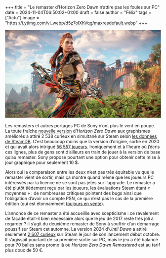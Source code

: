
+++
title = "Le remaster d’Horizon Zero Dawn n’attire pas les foules sur PC"
date = 2024-11-04T06:50:02+01:00
draft = false
author = "Félix"
tags = ["Actu"]
image = "https://i.ytimg.com/vi_webp/d5z7oIXhVqg/maxresdefault.webp"
+++

![Horizon Zero Dawn Remastered](horizon.jpg "") 

Les remasters et autres portages PC de Sony n’ont plus le vent en poupe. La toute fraîche [nouvelle version](https://store.steampowered.com/app/2561580/Horizon_Zero_Dawn_Remastered/) d’*Horizon Zero Dawn* aux graphismes améliorés a attiré 2 538 curieux en simultané sur Steam selon [les données de SteamDB](https://steamdb.info/app/2561580/charts/). C’est beaucoup moins que la version d’origine, sortie en 2020 et qui avait alors intrigué [56 557 joueurs](https://steamdb.info/app/1151640/charts/). Ironiquement et à l’heure où j’écris ces lignes, plus de gens sont d’ailleurs en train de jouer à la version de base qu’au remaster. Sony propose pourtant une option pour obtenir cette mise à jour graphique pour seulement 10 $.

Alors oui la comparaison entre les deux n’est pas très équitable vu que le remaster vient de sortir, mais ça montre quand même que les joueurs PC intéressés par la licence ne se sont pas jetés sur l’upgrade. Le remaster a été plutôt tièdement reçu par les joueurs, les évaluations Steam étant « moyennes » : de nombreuses critiques pointent des bugs ainsi que l’obligation d’avoir un compte PSN, ce qui n’est pas le cas de la première édition (qui est étonnamment [toujours en vente](https://store.steampowered.com/app/1151640/Horizon_Zero_Dawn_Complete_Edition/)).

L’annonce de ce remaster a été accueillie avec scepticisme : ce ravalement de façade était-il bien nécessaire alors que le jeu de 2017 reste très joli à regarder ? Il s’agit du deuxième remaster de Sony à souffrir d’un démarrage poussif sur Steam cet automne. La version 2024 d’*Until Dawn* a attiré seulement [2 607 curieux](https://nostick.fr/articles/2024/octobre/0810-remake-until-dawn-peine-a-trouver-son-public/) sur Steam le jour de son lancement début octobre. Il s’agissait pourtant de sa première sortie sur PC, mais le jeu a été balancé pour 70 balles sans promo là où *Horizon Zero Dawn Remastered* est au tarif plus doux de 50 €.

